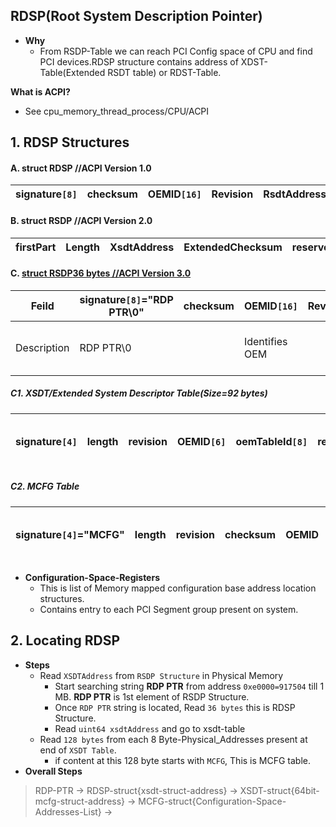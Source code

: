 ## RDSP(Root System Description Pointer)
- **Why** 
  - From RSDP-Table we can reach PCI Config space of CPU and find PCI devices.RDSP structure contains address of XDST-Table(Extended RSDT table) or RDST-Table.

**What is ACPI?**
- See cpu_memory_thread_process/CPU/ACPI

## 1. RDSP Structures
#### A. struct RDSP          //ACPI Version 1.0

| signature`[8]` | checksum | OEMID`[16]` | Revision | RsdtAddress |
| --- | --- | --- | --- | --- |

#### B. struct RSDP       //ACPI Version 2.0

| firstPart | Length | XsdtAddress | ExtendedChecksum | reserved`[3]` |
| --- | --- | --- | --- | --- |

#### C. [struct RSDP**36 bytes**      //ACPI Version 3.0](https://uefi.org/sites/default/files/resources/ACPI_6_3_final_Jan30.pdf)

| Feild | signature`[8]`="RDP PTR\0" | checksum | OEMID`[16]` | Revision | RsdtAddress | length | uint64 xsdtAddress | extendedchecksum | reserved`[3]` |
| --- | --- | --- | --- | --- | --- | --- | --- | --- | --- |
| Description|RDP PTR\0| |Identifies OEM| |4 byte Physical Address of RSDT table|table length including header|8byte Physical address of xsdt table| | |

##### C1. XSDT/Extended System Descriptor Table(Size=92 bytes)

| signature`[4]`|length|revision|OEMID`[6]`|oemTableId`[8]`|revision|creatorId`[4]`|creatorRevision|Array-of-8Byte-Physical_Addresses-to-Description-Headers|
| --- | --- | --- | --- | --- | --- | --- | --- | --- |

##### C2. MCFG Table

|signature`[4]`="MCFG"|length|revision|checksum|OEMID|OEMID-Rev|CreatorID|CreatorRev|Reseverd|List-of-Configuration-Space-Registers|
| --- | --- | --- | --- | --- | --- | --- | --- | --- | --- |

- **Configuration-Space-Registers**
  - This is list of Memory mapped configuration base address location structures.
  - Contains entry to each PCI Segment group present on system.


## 2. Locating RDSP
- **Steps**
  - Read `XSDTAddress` from `RSDP Structure` in Physical Memory 
    - Start searching string **RDP PTR** from address `0xe0000=917504` till 1 MB. **RDP PTR** is 1st element of RSDP Structure.
    - Once `RDP PTR` string is located, Read `36 bytes` this is RDSP Structure.
    - Read `uint64 xsdtAddress` and go to xsdt-table
  - Read `128 bytes` from each 8 Byte-Physical_Addresses present at end of `XSDT Table`.
    - if content at this 128 byte starts with `MCFG`, This is MCFG table.
- **Overall Steps**
> RDP-PTR -> RDSP-struct{xsdt-struct-address} -> XSDT-struct{64bit-mcfg-struct-address} -> MCFG-struct{Configuration-Space-Addresses-List} -> 
  


  
